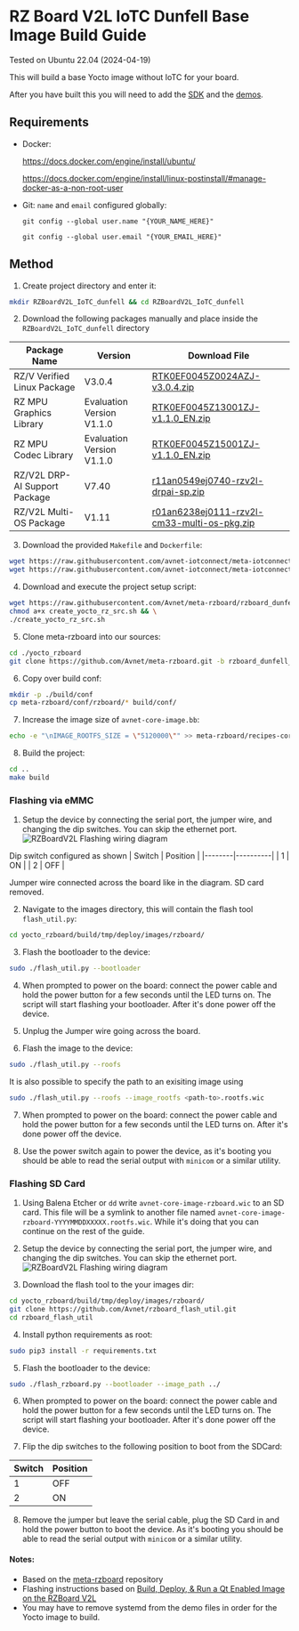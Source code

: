 # RZ Board V2L IoTC Dunfell Base Image Build Guide
Tested on Ubuntu 22.04 (2024-04-19)

This will build a base Yocto image without IoTC for your board.

After you have built this you will need to add the [SDK](../../IoTC-SDK/README.md) and the [demos](../../Demos/README.md).

## Requirements
- Docker: 

    https://docs.docker.com/engine/install/ubuntu/
    
    https://docs.docker.com/engine/install/linux-postinstall/#manage-docker-as-a-non-root-user
- Git: `name` and `email` configured globally:

    `git config --global user.name "{YOUR_NAME_HERE}"`

    `git config --global user.email "{YOUR_EMAIL_HERE}"`

## Method
1. Create project directory and enter it:
```bash
mkdir RZBoardV2L_IoTC_dunfell && cd RZBoardV2L_IoTC_dunfell 
```

2. Download the following packages manually and place inside the `RZBoardV2L_IoTC_dunfell` directory

| Package Name                  | Version                   | Download File                                                                                                                                                             |
|-------------------------------|---------------------------|---------------------------------------------------------------------------------------------------------------------------------------------------------------------------|
| RZ/V Verified Linux Package   | V3.0.4                    | [RTK0EF0045Z0024AZJ-v3.0.4.zip](https://www.renesas.com/us/en/document/swo/rzv-verified-linux-package-v304rtk0ef0045z0024azj-v304zip?r=1628526)                           |
| RZ MPU Graphics Library       | Evaluation Version V1.1.0 | [RTK0EF0045Z13001ZJ-v1.1.0_EN.zip](https://www.renesas.com/us/en/document/sws/rz-mpu-graphics-library-evaluation-version-rzv2l-rtk0ef0045z13001zj-v110enzip?r=1843541)    |
| RZ MPU Codec Library          | Evaluation Version V1.1.0 | [RTK0EF0045Z15001ZJ-v1.1.0_EN.zip](https://www.renesas.com/us/en/document/sws/rz-mpu-video-codec-library-evaluation-version-rzv2l-rtk0ef0045z15001zj-v110enzip?r=1844066) |
| RZ/V2L DRP-AI Support Package | V7.40                     | [r11an0549ej0740-rzv2l-drpai-sp.zip](https://www.renesas.com/us/en/document/sws/rzv2l-drp-ai-support-package-version-740?r=1558356)                                       |
| RZ/V2L Multi-OS Package       | V1.11                     | [r01an6238ej0111-rzv2l-cm33-multi-os-pkg.zip](https://www.renesas.com/us/en/document/sws/rzv-multi-os-package-v111?r=1570181)                                             |


3. Download the provided `Makefile` and `Dockerfile`:
```bash
wget https://raw.githubusercontent.com/avnet-iotconnect/meta-iotconnect-docs/main/Build/RZBoardV2L/dunfell/Dockerfile && \
wget https://raw.githubusercontent.com/avnet-iotconnect/meta-iotconnect-docs/main/Build/RZBoardV2L/dunfell/Makefile
```

4. Download and execute the project setup script:
```bash
wget https://raw.githubusercontent.com/Avnet/meta-rzboard/rzboard_dunfell_5.10_v3/tools/create_yocto_rz_src.sh && \
chmod a+x create_yocto_rz_src.sh && \
./create_yocto_rz_src.sh
```

5. Clone meta-rzboard into our sources:
```bash
cd ./yocto_rzboard
git clone https://github.com/Avnet/meta-rzboard.git -b rzboard_dunfell_5.10_v3
```

6. Copy over build conf:
```bash
mkdir -p ./build/conf
cp meta-rzboard/conf/rzboard/* build/conf/
```

7. Increase the image size of `avnet-core-image.bb`:
```bash
echo -e "\nIMAGE_ROOTFS_SIZE = \"5120000\"" >> meta-rzboard/recipes-core/images/avnet-core-image.bb
```

8. Build the project:
```bash
cd ..
make build
```

### Flashing via eMMC

1. Setup the device by connecting the serial port, the jumper wire, and changing the dip switches. You can skip the ethernet port.
![RZBoardV2L Flashing wiring diagram](https://hackster.imgix.net/uploads/attachments/1634133/image_Epd2Fx4Hue.png?auto=compress%2Cformat&w=740&h=555&fit=max)

Dip switch configured as shown
| Switch | Position |
|--------|----------|
| 1      | ON       |
| 2      | OFF      |

Jumper wire connected across the board like in the diagram.
SD card removed.

2. Navigate to the images directory, this will contain the flash tool `flash_util.py`:
```bash
cd yocto_rzboard/build/tmp/deploy/images/rzboard/
```

3. Flash the bootloader to the device:
```bash
sudo ./flash_util.py --bootloader
```
4. When prompted to power on the board: connect the power cable and hold the power button for a few seconds until the LED turns on. The script will start flashing your bootloader. After it's done power off the device.

5. Unplug the Jumper wire going across the board.
   
6. Flash the image to the device:
```bash
sudo ./flash_util.py --roofs
```
It is also possible to specify the path to an exisiting image using 
```bash
sudo ./flash_util.py --roofs --image_rootfs <path-to>.rootfs.wic
```

7. When prompted to power on the board: connect the power cable and hold the power button for a few seconds until the LED turns on. After it's done power off the device.

8. Use the power switch again to power the device, as it's booting you should be able to read the serial output with `minicom` or a similar utility.

### Flashing SD Card

1. Using Balena Etcher or `dd` write `avnet-core-image-rzboard.wic` to an SD card. This file will be a symlink to another file named `avnet-core-image-rzboard-YYYYMMDDXXXXX.rootfs.wic`. While it's doing that you can continue on the rest of the guide.



2. Setup the device by connecting the serial port, the jumper wire, and changing the dip switches. You can skip the ethernet port.
![RZBoardV2L Flashing wiring diagram](https://hackster.imgix.net/uploads/attachments/1634133/image_Epd2Fx4Hue.png?auto=compress%2Cformat&w=740&h=555&fit=max)

3. Download the flash tool to the your images dir:
```bash
cd yocto_rzboard/build/tmp/deploy/images/rzboard/
git clone https://github.com/Avnet/rzboard_flash_util.git
cd rzboard_flash_util
```

4. Install python requirements as root:
```bash
sudo pip3 install -r requirements.txt
```

5. Flash the bootloader to the device:
```bash
sudo ./flash_rzboard.py --bootloader --image_path ../
```

6. When prompted to power on the board: connect the power cable and hold the power button for a few seconds until the LED turns on. The script will start flashing your bootloader. After it's done power off the device.


7. Flip the dip switches to the following position to boot from the SDCard:

| Switch | Position |
|--------|----------|
| 1      | OFF      |
| 2      | ON       |

8. Remove the jumper but leave the serial cable, plug the SD Card in and hold the power button to boot the device. As it's booting you should be able to read the serial output with `minicom` or a similar utility.

#### Notes:
- Based on the [meta-rzboard](https://github.com/Avnet/meta-rzboard/tree/rzboard_dunfell_5.10_v3) repository
- Flashing instructions based on [Build, Deploy, & Run a Qt Enabled Image on the RZBoard V2L](https://www.hackster.io/lucas-keller/build-deploy-run-a-qt-enabled-image-on-the-rzboard-v2l-de6c41#toc-hardware-configuration-11)
- You may have to remove systemd from the demo files in order for the Yocto image to build.
